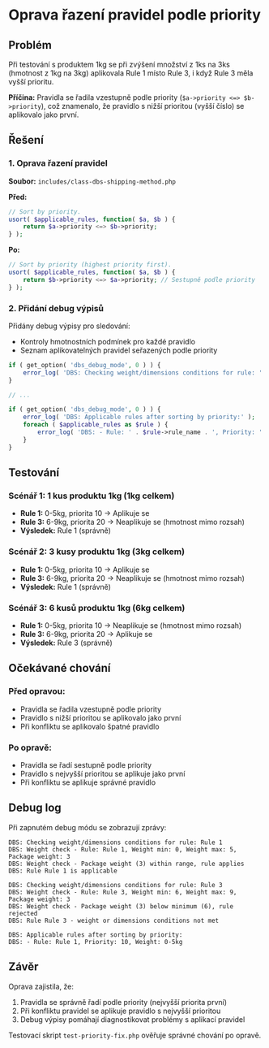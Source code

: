 # Oprava řazení pravidel podle priority

## Problém

Při testování s produktem 1kg se při zvýšení množství z 1ks na 3ks (hmotnost z 1kg na 3kg) aplikovala Rule 1 místo Rule 3, i když Rule 3 měla vyšší prioritu.

**Příčina:** Pravidla se řadila vzestupně podle priority (`$a->priority <=> $b->priority`), což znamenalo, že pravidlo s nižší prioritou (vyšší číslo) se aplikovalo jako první.

## Řešení

### 1. Oprava řazení pravidel

**Soubor:** `includes/class-dbs-shipping-method.php`

**Před:**
```php
// Sort by priority.
usort( $applicable_rules, function( $a, $b ) {
    return $a->priority <=> $b->priority;
} );
```

**Po:**
```php
// Sort by priority (highest priority first).
usort( $applicable_rules, function( $a, $b ) {
    return $b->priority <=> $a->priority; // Sestupně podle priority
} );
```

### 2. Přidání debug výpisů

Přidány debug výpisy pro sledování:
- Kontroly hmotnostních podmínek pro každé pravidlo
- Seznam aplikovatelných pravidel seřazených podle priority

```php
if ( get_option( 'dbs_debug_mode', 0 ) ) {
    error_log( 'DBS: Checking weight/dimensions conditions for rule: ' . $rule->rule_name );
}

// ...

if ( get_option( 'dbs_debug_mode', 0 ) ) {
    error_log( 'DBS: Applicable rules after sorting by priority:' );
    foreach ( $applicable_rules as $rule ) {
        error_log( 'DBS: - Rule: ' . $rule->rule_name . ', Priority: ' . $rule->priority . ', Weight: ' . $rule->weight_min . '-' . $rule->weight_max . 'kg' );
    }
}
```

## Testování

### Scénář 1: 1 kus produktu 1kg (1kg celkem)
- **Rule 1:** 0-5kg, priorita 10 → Aplikuje se
- **Rule 3:** 6-9kg, priorita 20 → Neaplikuje se (hmotnost mimo rozsah)
- **Výsledek:** Rule 1 (správně)

### Scénář 2: 3 kusy produktu 1kg (3kg celkem)
- **Rule 1:** 0-5kg, priorita 10 → Aplikuje se
- **Rule 3:** 6-9kg, priorita 20 → Neaplikuje se (hmotnost mimo rozsah)
- **Výsledek:** Rule 1 (správně)

### Scénář 3: 6 kusů produktu 1kg (6kg celkem)
- **Rule 1:** 0-5kg, priorita 10 → Neaplikuje se (hmotnost mimo rozsah)
- **Rule 3:** 6-9kg, priorita 20 → Aplikuje se
- **Výsledek:** Rule 3 (správně)

## Očekávané chování

### Před opravou:
- Pravidla se řadila vzestupně podle priority
- Pravidlo s nižší prioritou se aplikovalo jako první
- Při konfliktu se aplikovalo špatné pravidlo

### Po opravě:
- Pravidla se řadí sestupně podle priority
- Pravidlo s nejvyšší prioritou se aplikuje jako první
- Při konfliktu se aplikuje správné pravidlo

## Debug log

Při zapnutém debug módu se zobrazují zprávy:

```
DBS: Checking weight/dimensions conditions for rule: Rule 1
DBS: Weight check - Rule: Rule 1, Weight min: 0, Weight max: 5, Package weight: 3
DBS: Weight check - Package weight (3) within range, rule applies
DBS: Rule Rule 1 is applicable

DBS: Checking weight/dimensions conditions for rule: Rule 3
DBS: Weight check - Rule: Rule 3, Weight min: 6, Weight max: 9, Package weight: 3
DBS: Weight check - Package weight (3) below minimum (6), rule rejected
DBS: Rule Rule 3 - weight or dimensions conditions not met

DBS: Applicable rules after sorting by priority:
DBS: - Rule: Rule 1, Priority: 10, Weight: 0-5kg
```

## Závěr

Oprava zajistila, že:
1. Pravidla se správně řadí podle priority (nejvyšší priorita první)
2. Při konfliktu pravidel se aplikuje pravidlo s nejvyšší prioritou
3. Debug výpisy pomáhají diagnostikovat problémy s aplikací pravidel

Testovací skript `test-priority-fix.php` ověřuje správné chování po opravě. 